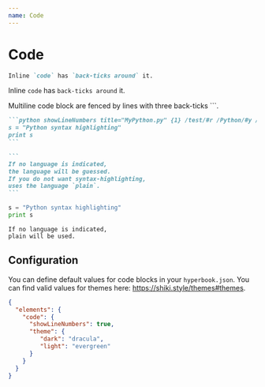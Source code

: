 ```yaml
---
name: Code
---
```


# Code

```md
Inline `code` has `back-ticks around` it.
```

Inline `code` has `back-ticks around` it.

Multiline code block are fenced by lines with three back-ticks ```.

````md
```python showLineNumbers title="MyPython.py" {1} /test/#r /Python/#y /syntax/#l /print/
s = "Python syntax highlighting"
print s
```

```
If no language is indicated,
the language will be guessed.
If you do not want syntax-highlighting,
uses the language `plain`.
```
````

```python showLineNumbers title="MyPython.py" {1} /test/#r /Python/#y /syntax/#l /print/
s = "Python syntax highlighting"
print s
```

```
If no language is indicated,
plain will be used.
```

## Configuration

You can define default values for code blocks in your `hyperbook.json`. You can find valid values for themes here: https://shiki.style/themes#themes.

```json
{
  "elements": {
    "code": {
      "showLineNumbers": true,
      "theme": {
         "dark": "dracula",
         "light": "evergreen"
      }
    }
  }
}
```
